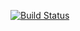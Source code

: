 [![Build Status](https://secure.travis-ci.org/indutny/node-hogan.jit.png)](http://travis-ci.org/indutny/node-hogan.jit)
